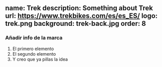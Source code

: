name: Trek
description: Something about Trek
url: https://www.trekbikes.com/es/es_ES/
logo: trek.png
background: trek-back.jpg
order: 8
----
### Añadir info de la marca

1. El primero elemento
2. El segundo elemento
3. Y creo que ya pillas la idea

